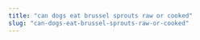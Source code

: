 ```yaml
---
title: "can dogs eat brussel sprouts raw or cooked"
slug: "can-dogs-eat-brussel-sprouts-raw-or-cooked"
---
```


